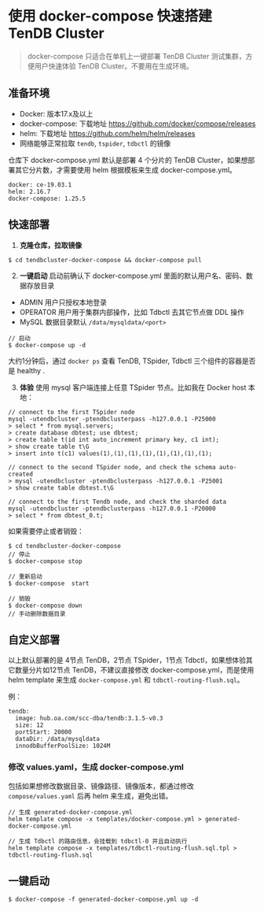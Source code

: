 # 使用 docker-compose 快速搭建 TenDB Cluster

> docker-compose 只适合在单机上一键部署 TenDB Cluster 测试集群，方便用户快速体验 TenDB Cluster。不要用在生成环境。


## 准备环境

- Docker: 版本17.x及以上
- docker-compose: 下载地址 https://github.com/docker/compose/releases
- helm: 下载地址 https://github.com/helm/helm/releases
- 网络能够正常拉取 `tendb`, `tspider`, `tdbctl` 的镜像

仓库下 docker-compose.yml 默认是部署 4 个分片的 TenDB Cluster，如果想部署其它分片数，才需要使用 helm 根据模板来生成 docker-compose.yml。

```
docker: ce-19.03.1
helm: 2.16.7
docker-compose: 1.25.5
```

## 快速部署

1. **克隆仓库，拉取镜像**
```
$ cd tendbcluster-docker-compose && docker-compose pull
```

2. **一键启动**
启动前确认下 docker-compose.yml 里面的默认用户名、密码、数据存放目录
- ADMIN 用户只授权本地登录
- OPERATOR 用户用于集群内部操作，比如 Tdbctl 去其它节点做 DDL 操作
- MySQL 数据目录默认 `/data/mysqldata/<port>`

```
// 启动
$ docker-compose up -d
```
大约1分钟后，通过 `docker ps` 查看 TenDB, TSpider, Tdbctl 三个组件的容器是否是 healthy .

3. **体验**
使用 mysql 客户端连接上任意 TSpider 节点。比如我在 Docker host 本地：
```
// connect to the first TSpider node
mysql -utendbcluster -ptendbclusterpass -h127.0.0.1 -P25000
> select * from mysql.servers;
> create database dbtest; use dbtest;
> create table t(id int auto_increment primary key, c1 int);
> show create table t\G
> insert into t(c1) values(1),(1),(1),(1),(1),(1),(1),(1);

// connect to the second TSpider node, and check the schema auto-created
> mysql -utendbcluster -ptendbclusterpass -h127.0.0.1 -P25001
> show create table dbtest.t\G

// connect to the first Tendb node, and check the sharded data
mysql -utendbcluster -ptendbclusterpass -h127.0.0.1 -P20000
> select * from dbtest_0.t;
```

如果需要停止或者销毁：
```
$ cd tendbcluster-docker-compose
// 停止
$ docker-compose stop

// 重新启动
$ docker-compose  start

// 销毁
$ docker-compose down
// 手动删除数据目录
```

## 自定义部署
以上默认部署的是 4节点 TenDB，2节点 TSpider，1节点 Tdbctl，如果想体验其它数量分片如12节点 TenDB，不建议直接修改 docker-compose.yml，而是使用 helm template 来生成 `docker-compose.yml` 和 `tdbctl-routing-flush.sql`。

例：
```
tendb:
  image: hub.oa.com/scc-dba/tendb:3.1.5-v0.3
  size: 12
  portStart: 20000
  dataDir: /data/mysqldata
  innodbBufferPoolSize: 1024M
```

### 修改 values.yaml，生成 docker-compose.yml

包括如果想修改数据目录、镜像路径、镜像版本，都通过修改 `compose/values.yaml` 后再 helm 来生成，避免出错。

```
// 生成 generated-docker-compose.yml
helm template compose -x templates/docker-compose.yml > generated-docker-compose.yml

// 生成 Tdbctl 的路由信息，会挂载到 tdbctl-0 并且自动执行
helm template compose -x templates/tdbctl-routing-flush.sql.tpl > tdbctl-routing-flush.sql
```

## 一键启动
```
$ docker-compose -f generated-docker-compose.yml up -d
```